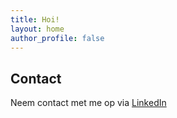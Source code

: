 ```yaml
---
title: Hoi!
layout: home
author_profile: false
---
```


## Contact
Neem contact met me op via [LinkedIn](https://www.linkedin.com/in/jelgervanzaane/)
